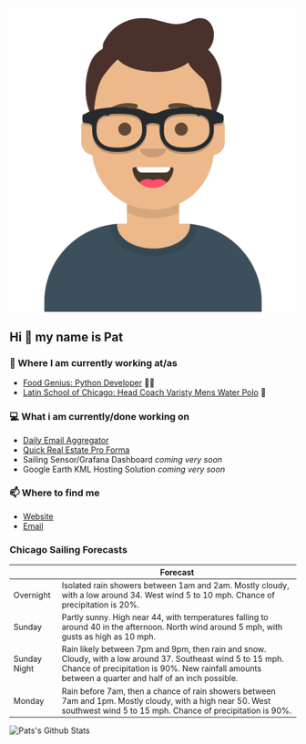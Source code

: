 [![Social banner for p-j-falconer](https://raw.githubusercontent.com/P-J-FALCONER/P-J-FALCONER/master/assets/avataaars.svg)](https://patfalconer.com/)
## Hi :wave: my name is Pat

### 💼 Where I am currently working at/as
- [Food Genius: Python Developer](https://getfoodgenius.com/) 🍔🐍
- [Latin School of Chicago: Head Coach Varisty Mens Water Polo](https://www.latinschool.org/) 🤽


### 💻 What i am currently/done working on
 - [Daily Email Aggregator](https://github.com/P-J-FALCONER/dott_daily_mail)
 - [Quick Real Estate Pro Forma](https://github.com/P-J-FALCONER/henry)
 - Sailing Sensor/Grafana Dashboard *coming very soon*
 - Google Earth KML Hosting Solution *coming very soon*

### 📫 Where to find me
 - [Website](https://patfalconer.com/)
 - [Email](mailto:patrick.j.falconer@gmail.com)


### Chicago Sailing Forecasts
|   | Forecast  |
|---|---|
| Overnight | Isolated rain showers between 1am and 2am. Mostly cloudy, with a low around 34. West wind 5 to 10 mph. Chance of precipitation is 20%. |
| Sunday | Partly sunny. High near 44, with temperatures falling to around 40 in the afternoon. North wind around 5 mph, with gusts as high as 10 mph. |
| Sunday Night | Rain likely between 7pm and 9pm, then rain and snow. Cloudy, with a low around 37. Southeast wind 5 to 15 mph. Chance of precipitation is 90%. New rainfall amounts between a quarter and half of an inch possible. |
| Monday | Rain before 7am, then a chance of rain showers between 7am and 1pm. Mostly cloudy, with a high near 50. West southwest wind 5 to 15 mph. Chance of precipitation is 90%. |

![Pats's Github Stats](https://github-readme-stats.vercel.app/api?username=p-j-falconer&show_icons=true&theme=radical)
